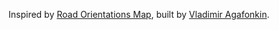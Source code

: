 Inspired by [Road Orientations Map](https://mourner.github.io/road-orientation-map/), built by [Vladimir Agafonkin](https://twitter.com/mourner).
